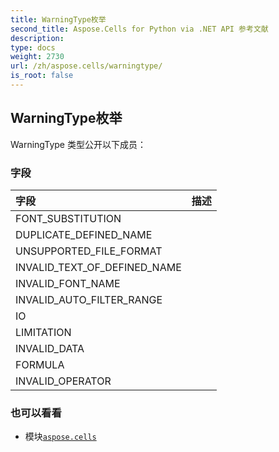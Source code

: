 ```yaml
---
title: WarningType枚举
second_title: Aspose.Cells for Python via .NET API 参考文献
description:
type: docs
weight: 2730
url: /zh/aspose.cells/warningtype/
is_root: false
---
```

## WarningType枚举


WarningType 类型公开以下成员：

### 字段
|字段|描述|
| :- | :- |
| FONT_SUBSTITUTION |  |
| DUPLICATE_DEFINED_NAME |  |
| UNSUPPORTED_FILE_FORMAT |  |
| INVALID_TEXT_OF_DEFINED_NAME |  |
| INVALID_FONT_NAME |  |
| INVALID_AUTO_FILTER_RANGE |  |
| IO |  |
| LIMITATION |  |
| INVALID_DATA |  |
| FORMULA |  |
| INVALID_OPERATOR |  |



### 也可以看看
* 模块[`aspose.cells`](..)
